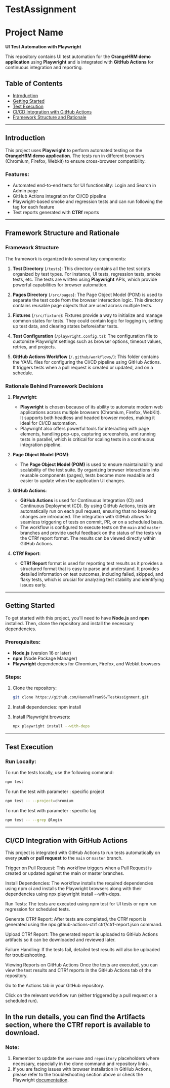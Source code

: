 # TestAssignment

# Project Name

**UI Test Automation with Playwright**

This repository contains UI test automation for the **OrangeHRM demo application** using **Playwright** and is integrated with **GitHub Actions** for continuous integration and reporting.

## Table of Contents

- [Introduction](#introduction)
- [Getting Started](#getting-started)
- [Test Execution](#test-execution)
- [CI/CD Integration with GitHub Actions](#cicd-integration-with-github-actions)
- [Framework Structure and Rationale](#framework-structure-and-rationale)

---

## Introduction

This project uses **Playwright** to perform automated testing on the **OrangeHRM demo application**. The tests run in different browsers (Chromium, Firefox, Webkit) to ensure cross-browser compatibility.

### Features:
- Automated end-to-end tests for UI functionality: Login and Search in Admin page
- GitHub Actions integration for CI/CD pipeline
- Playwright-based smoke and regression tests and can run following the tag for each feature
- Test reports generated with **CTRf** reports

---

## Framework Structure and Rationale
### Framework Structure

The framework is organized into several key components:

1. **Test Directory** (`/tests`): This directory contains all the test scripts organized by test types. For instance, UI tests, regression tests, smoke tests, etc. The tests are written using **Playwright** APIs, which provide powerful capabilities for browser automation.

2. **Pages Directory** (`/src/pages`): The Page Object Model (POM) is used to separate the test code from the browser interaction logic. This directory contains reusable page objects that are used across multiple tests.

3. **Fixtures** (`/src/fixture`): Fixtures provide a way to initialize and manage common states for tests. They could contain logic for logging in, setting up test data, and clearing states before/after tests.

4. **Test Configuration** (`/playwright.config.ts`): The configuration file to customize Playwright settings such as browser options, timeout values, retries, and projects.

5. **GitHub Actions Workflow** (`/.github/workflows/`): This folder contains the YAML files for configuring the CI/CD pipeline using GitHub Actions. It triggers tests when a pull request is created or updated, and on a schedule.

### Rationale Behind Framework Decisions

1. **Playwright**:
   - **Playwright** is chosen because of its ability to automate modern web applications across multiple browsers (Chromium, Firefox, WebKit). It supports both headless and headed browser modes, making it ideal for CI/CD automation.
   - Playwright also offers powerful tools for interacting with page elements, handling pop-ups, capturing screenshots, and running tests in parallel, which is critical for scaling tests in a continuous integration pipeline.

2. **Page Object Model (POM)**:
   - The **Page Object Model (POM)** is used to ensure maintainability and scalability of the test suite. By organizing browser interactions into reusable components (pages), tests become more readable and easier to update when the application UI changes.

3. **GitHub Actions**:
   - **GitHub Actions** is used for Continuous Integration (CI) and Continuous Deployment (CD). By using GitHub Actions, tests are automatically run on each pull request, ensuring that no breaking changes are introduced. The integration with GitHub allows for seamless triggering of tests on commit, PR, or on a scheduled basis.
   - The workflow is configured to execute tests on the `main` and `master` branches and provide useful feedback on the status of the tests via the CTRf report format. The results can be viewed directly within GitHub Actions.

4. **CTRf Report**:
   - **CTRf Report** format is used for reporting test results as it provides a structured format that is easy to parse and understand. It provides detailed information on test outcomes, including failed, skipped, and flaky tests, which is crucial for analyzing test stability and identifying issues early.

---
## Getting Started

To get started with this project, you'll need to have **Node.js** and **npm** installed. Then, clone the repository and install the necessary dependencies.

### Prerequisites:

- **Node.js** (version 16 or later)
- **npm** (Node Package Manager)
- **Playwright** dependencies for Chromium, Firefox, and Webkit browsers

### Steps:

1. Clone the repository:
   ```bash
   git clone https://github.com/HannahTran96/TestAssignment.git
   ```

2. Install dependencies:
    npm install

3. Install Playwright browsers:
   ```bash
   npx playwright install --with-deps
   ```

---

## Test Execution

### Run Locally:

To run the tests locally, use the following command:

```bash
npm test
```
To run the test with parameter : specific project

```bash
npm test -- --project=chromium
```
To run the test with parameter : specific tag

```bash
npm test -- --grep @login
```

---

## CI/CD Integration with GitHub Actions

This project is integrated with GitHub Actions to run tests automatically on every **push** or **pull request** to the `main` or `master` branch.

Trigger on Pull Request: This workflow triggers when a Pull Request is created or updated against the main or master branches.

Install Dependencies: The workflow installs the required dependencies using npm ci and installs the Playwright browsers along with their dependencies using npx playwright install --with-deps.

Run Tests: The tests are executed using npm test for UI tests or npm run regression for scheduled tests.

Generate CTRf Report: After tests are completed, the CTRf report is generated using the npx github-actions-ctrf ctrf/ctrf-report.json command.

Upload CTRf Report: The generated report is uploaded to GitHub Actions artifacts so it can be downloaded and reviewed later.

Failure Handling: If the tests fail, detailed test results will also be uploaded for troubleshooting.

Viewing Reports on GitHub Actions
Once the tests are executed, you can view the test results and CTRf reports in the GitHub Actions tab of the repository.

Go to the Actions tab in your GitHub repository.

Click on the relevant workflow run (either triggered by a pull request or a scheduled run).

In the run details, you can find the Artifacts section, where the CTRf report is available to download.
---

### Note:

1. Remember to update the `username` and `repository` placeholders where necessary, especially in the clone command and repository links.
2. If you are facing issues with browser installation in GitHub Actions, please refer to the troubleshooting section above or check the Playwright [documentation](https://playwright.dev/).

